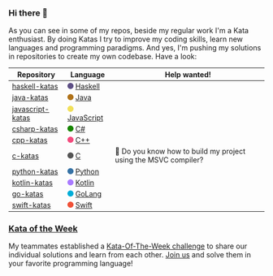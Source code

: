### Hi there 👋

As you can see in some of my repos, beside my regular work I'm a Kata enthusiast.
By doing Katas I try to improve my coding skills, learn new languages and programming paradigms.
And yes, I'm pushing my solutions in repositories to create my own codebase. Have a look:

| Repository                                                         | Language                                                                                                                    | Help wanted!                                                    |
|--------------------------------------------------------------------|-----------------------------------------------------------------------------------------------------------------------------|-----------------------------------------------------------------|
| [haskell-katas](https://github.com/borisskert/haskell-katas)       | <img src="./assets/haskell.svg" alt="haskell" width="12"/> [Haskell](https://www.haskell.org/)                              |                                                                 |
| [java-katas](https://github.com/borisskert/java-katas)             | <img src="./assets/java.svg" alt="java" width="12"/> [Java](https://openjdk.java.net/)                                      |                                                                 |
| [javascript-katas](https://github.com/borisskert/javascript-katas) | <img src="./assets/javascript.svg" alt="javascript" width="12"/> [JavaScript](https://www.javascript.com/)                  |                                                                 |
| [csharp-katas](https://github.com/borisskert/csharp-katas)         | <img src="./assets/csharp.svg" alt="csharp" width="12"/> [C#](https://docs.microsoft.com/en-us/dotnet/csharp/)              |                                                                 |
| [cpp-katas](https://github.com/borisskert/cpp-katas)               | <img src="./assets/cpp.svg" alt="cpp" width="12"/> [C++](https://www.cplusplus.com/)                                        |                                                                 |
| [c-katas](https://github.com/borisskert/c-katas)                   | <img src="./assets/c.svg" alt="c" width="12"/> [C](https://www.learn-c.org/)                                                | 🤔 Do you know how to build my project using the MSVC compiler? |
| [python-katas](https://github.com/borisskert/python-katas)         | <img src="./assets/python.svg" alt="python" width="12"/> [Python](https://www.python.org/)                                  |                                                                 |
| [kotlin-katas](https://github.com/borisskert/kotlin-katas)         | <img src="./assets/kotlin.svg" alt="kotlin" width="12"/> [Kotlin](https://kotlinlang.org/)                                  |                                                                 |
| [go-katas](https://github.com/borisskert/go-katas)                 | <img src="./assets/go.svg" alt="go" width="12"/> [GoLang](https://go.dev/)                                                  |                                                                 |
| [swift-katas](https://github.com/borisskert/swift-katas)           | <img src="./assets/swift.svg" alt="swift" width="12"/> [Swift](https://www.swift.org/)                                      |                                                                 |

### [Kata of the Week](https://www.codewars.com/collections/kata-of-the-week)

My teammates established a [Kata-Of-The-Week challenge](https://www.codewars.com/collections/kata-of-the-week) to share
our individual solutions and learn from each other.
[Join us](www.codewars.com/r/5fecuQ) and solve them in your favorite programming language!
